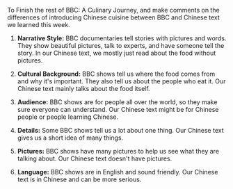To Finish the rest of BBC: A Culinary Journey, and make comments on the differences of introducing Chinese cuisine between BBC and Chinese text we learned this week.


1. **Narrative Style:** BBC documentaries tell stories with pictures and words. They show beautiful pictures, talk to experts, and have someone tell the story. In our Chinese text, we mostly just read about the food without pictures.
    
2. **Cultural Background:** BBC shows tell us where the food comes from and why it's important. They also tell us about the people who eat it. Our Chinese text mainly talks about the food itself.
    
3. **Audience:** BBC shows are for people all over the world, so they make sure everyone can understand. Our Chinese text might be for Chinese people or people learning Chinese.
    
4. **Details:** Some BBC shows tell us a lot about one thing. Our Chinese text gives us a short idea of many things.
    
5. **Pictures:** BBC shows have many pictures to help us see what they are talking about. Our Chinese text doesn't have pictures.
    
6. **Language:** BBC shows are in English and sound friendly. Our Chinese text is in Chinese and can be more serious.
